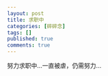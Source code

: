 ```yaml
---
layout: post
title: 求职中
categories: [碎碎念]
tags: []
published: true
comments: true
---
```

<p>努力求职中...一直被虐，仍需努力...</p>
